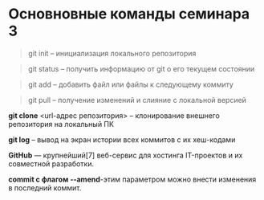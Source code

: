 # Основновные команды семинара 3

> git init – инициализация локального репозитория

> git status – получить информацию от git о его текущем состоянии

> git add – добавить файл или файлы к следующему коммиту

> git pull – получение изменений и слияние с локальной версией

**git clone** <url-адрес репозитория> – клонирование внешнего репозитория на
локальный ПК

**git log** – вывод на экран истории всех коммитов с их хеш-кодами

**GitHub** — крупнейший[7] веб-сервис для хостинга IT-проектов и их совместной разработки.

**commit с флагом --amend**-этим параметром можно внести изменения в последний коммит.

